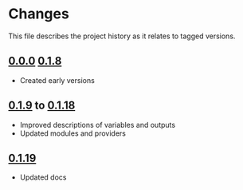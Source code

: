 # Changes
This file describes the project history as it relates to tagged versions.

## [0.0.0](.) [0.1.8](.)
- Created early versions

## [0.1.9](.) to [0.1.18](.)
- Improved descriptions of variables and outputs
- Updated modules and providers

## [0.1.19](.)
- Updated docs
